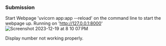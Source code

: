 ### Submission
Start Webpage
'uvicorn app:app --reload' on the command line to start the webpage up.
Running on 'http://127.0.0.1:8000'
![Screenshot 2023-12-19 at 8 10 07 PM](https://github.com/egalawan/Comp584Assignment1/assets/109638177/fcec0b78-92a1-4f4e-9532-1c815efc09eb)

Display number not working properly.
